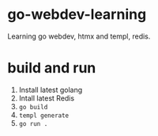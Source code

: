 # go-webdev-learning

Learning go webdev, htmx and templ, redis.

# build and run

1. Install latest golang
2. Intall latest Redis
3. `go build` 
4. `templ generate`
5. `go run .`
